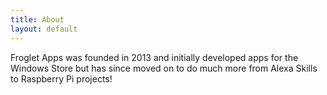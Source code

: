 ```yaml
---
title: About
layout: default
---
```


Froglet Apps was founded in 2013 and initially developed apps for the Windows Store but has since moved on to do much more from Alexa Skills to Raspberry Pi projects!